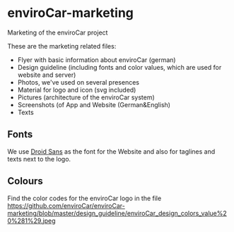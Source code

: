 # enviroCar-marketing

Marketing of the enviroCar project

These are the marketing related files:   
* Flyer with basic information about enviroCar (german)  
* Design guideline (including fonts and color values, which are used for website and server)  
* Photos, we've used on several presences  
* Material for logo and icon (svg included)  
* Pictures (architecture of the enviroCar system)  
* Screenshots (of App and Website (German&English)  
* Texts


## Fonts

We use [Droid Sans](http://www.fontsquirrel.com/fonts/droid-sans) as the font for the Website and also for taglines and texts next to the logo.

## Colours

Find the color codes for the enviroCar logo in the file https://github.com/enviroCar/enviroCar-marketing/blob/master/design_guideline/enviroCar_design_colors_value%20%281%29.jpeg
